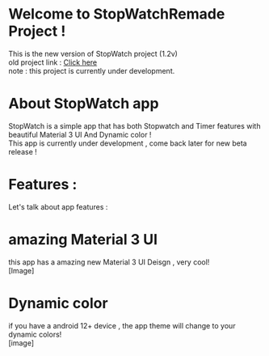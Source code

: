 # Welcome to StopWatchRemade Project !
This is the new version of StopWatch project (1.2v) <br/>
old project link : <a href="https://github.com/0developers/StopWatch"> Click here </a> <br/>
note : this project is currently under development.

# About StopWatch app 
StopWatch is a simple app that has both Stopwatch and Timer features with beautiful Material 3 UI And Dynamic color ! <br/>
This app is currently under development , come back later for new beta release !

# Features :
Let's talk about app features :


# amazing Material 3 UI
this app has a amazing new Material 3 UI Deisgn , very cool! <br/>
[Image]

# Dynamic color
if you have a android 12+ device , the app theme will change to your dynamic colors!<br/>
[image]

#



